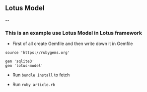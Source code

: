 ## Lotus Model
--
### This is an example use Lotus Model in Lotus framework


* First of all create Gemfile and then write down it in Gemfile

```
source 'https://rubygems.org'

gem 'sqlite3'
gem 'lotus-model'

```
* Run ``` bundle install ``` to fetch


* Run ``` ruby article.rb ```